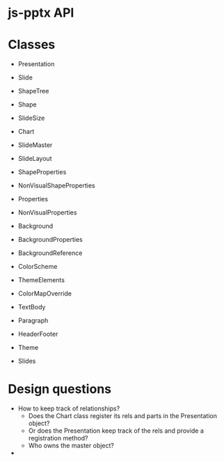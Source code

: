 # js-pptx API


# Classes
* Presentation
* Slide
* ShapeTree
* Shape
* SlideSize
* Chart
* SlideMaster
* SlideLayout
* ShapeProperties
* NonVisualShapeProperties
* Properties
* NonVisualProperties
* Background
* BackgroundProperties
* BackgroundReference

* ColorScheme
* ThemeElements
* ColorMapOverride

* TextBody
* Paragraph
* HeaderFooter


* Theme
* Slides



# Design questions


* How to keep track of relationships?
   - Does the Chart class register its rels and parts in the Presentation object?
   - Or does the Presentation keep track of the rels and provide a registration method?
   - Who owns the master object?
*